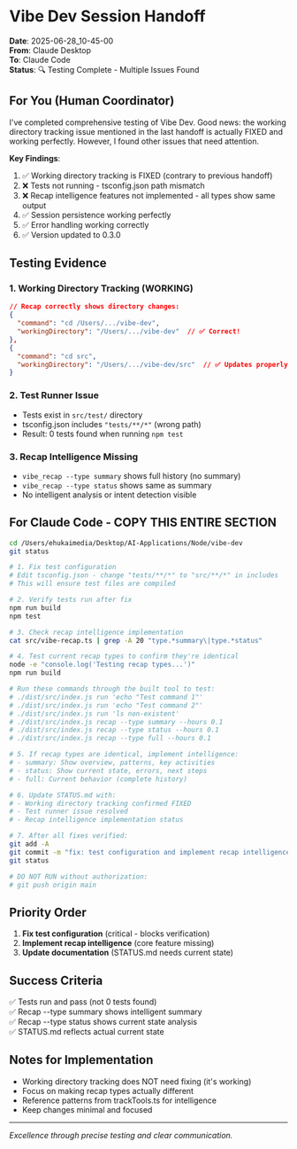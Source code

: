 # Vibe Dev Session Handoff

**Date**: 2025-06-28_10-45-00  
**From**: Claude Desktop  
**To**: Claude Code  
**Status**: 🔍 Testing Complete - Multiple Issues Found

## For You (Human Coordinator)

I've completed comprehensive testing of Vibe Dev. Good news: the working directory tracking issue mentioned in the last handoff is actually FIXED and working perfectly. However, I found other issues that need attention.

**Key Findings**:
1. ✅ Working directory tracking is FIXED (contrary to previous handoff)
2. ❌ Tests not running - tsconfig.json path mismatch
3. ❌ Recap intelligence features not implemented - all types show same output
4. ✅ Session persistence working perfectly
5. ✅ Error handling working correctly
6. ✅ Version updated to 0.3.0

## Testing Evidence

### 1. Working Directory Tracking (WORKING)
```json
// Recap correctly shows directory changes:
{
  "command": "cd /Users/.../vibe-dev",
  "workingDirectory": "/Users/.../vibe-dev"  // ✅ Correct!
},
{
  "command": "cd src",
  "workingDirectory": "/Users/.../vibe-dev/src"  // ✅ Updates properly!
}
```

### 2. Test Runner Issue
- Tests exist in `src/test/` directory
- tsconfig.json includes `"tests/**/*"` (wrong path)
- Result: 0 tests found when running `npm test`

### 3. Recap Intelligence Missing
- `vibe_recap --type summary` shows full history (no summary)
- `vibe_recap --type status` shows same as summary
- No intelligent analysis or intent detection visible

## For Claude Code - COPY THIS ENTIRE SECTION

```bash
cd /Users/ehukaimedia/Desktop/AI-Applications/Node/vibe-dev
git status

# 1. Fix test configuration
# Edit tsconfig.json - change "tests/**/*" to "src/**/*" in includes
# This will ensure test files are compiled

# 2. Verify tests run after fix
npm run build
npm test

# 3. Check recap intelligence implementation
cat src/vibe-recap.ts | grep -A 20 "type.*summary\|type.*status"

# 4. Test current recap types to confirm they're identical
node -e "console.log('Testing recap types...')"
npm run build

# Run these commands through the built tool to test:
# ./dist/src/index.js run 'echo "Test command 1"'
# ./dist/src/index.js run 'echo "Test command 2"'
# ./dist/src/index.js run 'ls non-existent'
# ./dist/src/index.js recap --type summary --hours 0.1
# ./dist/src/index.js recap --type status --hours 0.1
# ./dist/src/index.js recap --type full --hours 0.1

# 5. If recap types are identical, implement intelligence:
# - summary: Show overview, patterns, key activities
# - status: Show current state, errors, next steps
# - full: Current behavior (complete history)

# 6. Update STATUS.md with:
# - Working directory tracking confirmed FIXED
# - Test runner issue resolved
# - Recap intelligence implementation status

# 7. After all fixes verified:
git add -A
git commit -m "fix: test configuration and implement recap intelligence types"
git status

# DO NOT RUN without authorization:
# git push origin main
```

## Priority Order

1. **Fix test configuration** (critical - blocks verification)
2. **Implement recap intelligence** (core feature missing)
3. **Update documentation** (STATUS.md needs current state)

## Success Criteria

✅ Tests run and pass (not 0 tests found)  
✅ Recap --type summary shows intelligent summary  
✅ Recap --type status shows current state analysis  
✅ STATUS.md reflects actual current state  

## Notes for Implementation

- Working directory tracking does NOT need fixing (it's working)
- Focus on making recap types actually different
- Reference patterns from trackTools.ts for intelligence
- Keep changes minimal and focused

---

*Excellence through precise testing and clear communication.*
